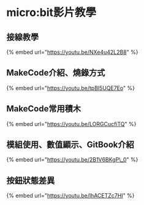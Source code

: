 # micro:bit影片教學

## 接線教學

{% embed url="https://youtu.be/NXe4u42L2B8" %}

## MakeCode介紹、燒錄方式

{% embed url="https://youtu.be/tpBl5UQE7Eo" %}

## MakeCode常用積木

{% embed url="https://youtu.be/LORGCucfiTQ" %}

## 模組使用、數值顯示、GitBook介紹

{% embed url="https://youtu.be/2B1V6BKgP\_0" %}

## 按鈕狀態差異

{% embed url="https://youtu.be/lhACETZc7HI" %}

